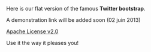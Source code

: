 Here is our flat version of the famous **Twitter bootstrap**.

A demonstration link will be added soon (02 juin 2013)

[Apache License v2.0](http://www.apache.org/licenses/LICENSE-2.0 "The Apache Software Foundation")

Use it the way it pleases you!
